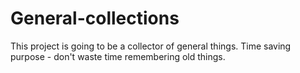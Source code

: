 # General-collections
This project is going to be a collector of general things. Time saving purpose - don't waste time remembering old things.
